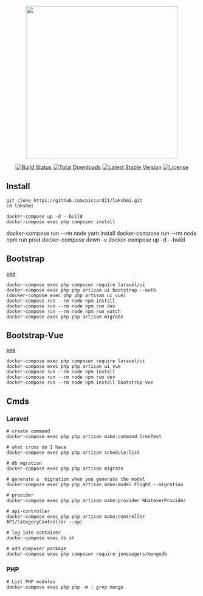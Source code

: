 <p align="center"><a href="https://laravel.com" target="_blank"><img src="https://raw.githubusercontent.com/laravel/art/master/logo-lockup/5%20SVG/2%20CMYK/1%20Full%20Color/laravel-logolockup-cmyk-red.svg" width="400"></a></p>

<p align="center">
<a href="https://travis-ci.org/laravel/framework"><img src="https://travis-ci.org/laravel/framework.svg" alt="Build Status"></a>
<a href="https://packagist.org/packages/laravel/framework"><img src="https://img.shields.io/packagist/dt/laravel/framework" alt="Total Downloads"></a>
<a href="https://packagist.org/packages/laravel/framework"><img src="https://img.shields.io/packagist/v/laravel/framework" alt="Latest Stable Version"></a>
<a href="https://packagist.org/packages/laravel/framework"><img src="https://img.shields.io/packagist/l/laravel/framework" alt="License"></a>
</p>


## Install
```
git clone https://github.com/piccard21/lakshmi.git
cd lakshmi

docker-compose up -d --build
docker-compose exec php composer install
```
docker-compose run --rm node yarn install
docker-compose run --rm node npm run prod
docker-compose down -v
docker-compose up -d --build


## Bootstrap
[see](https://www.positronx.io/how-to-properly-install-and-use-bootstrap-in-laravel/)
```
docker-compose exec php composer require laravel/ui
docker-compose exec php php artisan ui bootstrap --auth
(docker-compose exec php php artisan ui vue)
docker-compose run --rm node npm install
docker-compose run --rm node npm run dev
docker-compose run --rm node npm run watch
docker-compose exec php php artisan migrate
```


## Bootstrap-Vue
[see](https://www.solmediaco.com/blog/how-to-include-bootstrapvue-in-a-laravel-project)
```
docker-compose exec php composer require laravel/ui
docker-compose exec php php artisan ui vue
docker-compose run --rm node npm install
docker-compose run --rm node npm run dev
docker-compose run --rm node npm install bootstrap-vue
```


## Cmds

### Laravel
```
# create command 
docker-compose exec php php artisan make:command CronTest

# what crons do I have
docker-compose exec php php artisan schedule:list

# db mgration
docker-compose exec php php artisan migrate

# generate a  migration when you generate the model
docker-compose exec php php artisan make:model Flight --migration

# provider
docker-compose exec php php artisan make:provider WhateverProvider

# api-controller
docker-compose exec php php artisan make:controller API/CategoryController --api

# log into container 
docker-compose exec db sh

# add composer package
docker-compose exec php composer require jenssegers/mongodb
```

### PHP
```
# List PHP modules
docker-compose exec php php -m | grep mongo
```



